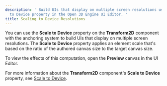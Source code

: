 ```yaml
---
description: ' Build UIs that display on multiple screen resolutions using the Scale
  to Device property in the Open 3D Engine UI Editor. '
title: Scaling to Device Resolutions
---
```


You can use the **Scale to Device** property on the **Transform2D** component with the anchoring system to build UIs that display on multiple screen resolutions. The **Scale to Device** property applies an element scale that's based on the ratio of the authored canvas size to the target canvas size.

To view the effects of this computation, open the **Preview** canvas in the UI Editor.

For more information about the **Transform2D** component's **Scale to Device** property, see [Scale to Device](/docs/user-guide/interactivity/user-interface/editor/transform-scale).
